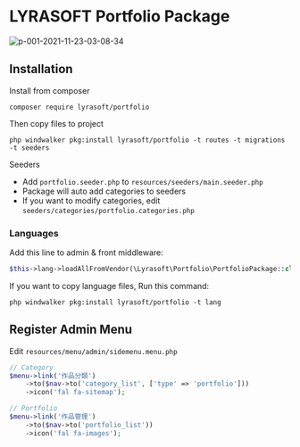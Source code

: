 # LYRASOFT Portfolio Package

![p-001-2021-11-23-03-08-34](https://user-images.githubusercontent.com/1639206/142921320-b0f9f2b5-9460-4b95-8fd0-df9762a13b82.jpg)

## Installation

Install from composer

```shell
composer require lyrasoft/portfolio
```

Then copy files to project

```shell
php windwalker pkg:install lyrasoft/portfolio -t routes -t migrations -t seeders
```

Seeders

- Add `portfolio.seeder.php` to `resources/seeders/main.seeder.php`
- Package will auto add categories to seeders
- If you want to modify categories, edit `seeders/categories/portfolio.categories.php`

### Languages

Add this line to admin & front middleware:

```php
$this->lang->loadAllFromVendor(\Lyrasoft\Portfolio\PortfolioPackage::class, 'ini');
```

If you want to copy language files, Run this command:

```shell
php windwalker pkg:install lyrasoft/portfolio -t lang
```

## Register Admin Menu

Edit `resources/menu/admin/sidemenu.menu.php`

```php
// Category
$menu->link('作品分類')
    ->to($nav->to('category_list', ['type' => 'portfolio']))
    ->icon('fal fa-sitemap');

// Portfolio
$menu->link('作品管理')
    ->to($nav->to('portfolio_list'))
    ->icon('fal fa-images');
```
